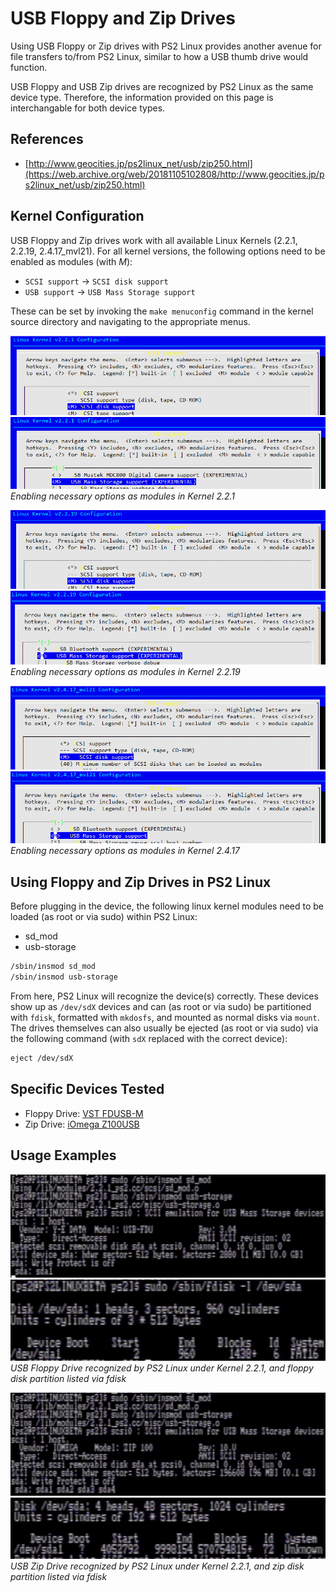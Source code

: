 # USB Floppy and Zip Drives

Using USB Floppy or Zip drives with PS2 Linux provides another avenue for file transfers to/from PS2 Linux, similar to how a USB thumb drive would function.

USB Floppy and USB Zip drives are recognized by PS2 Linux as the same device type. Therefore, the information provided on this page is interchangable for both device types.

## References

* [http://www.geocities.jp/ps2linux_net/usb/zip250.html](https://web.archive.org/web/20181105102808/http://www.geocities.jp/ps2linux_net/usb/zip250.html)

## Kernel Configuration

USB Floppy and Zip drives work with all available Linux Kernels (2.2.1, 2.2.19, 2.4.17_mvl21). For all kernel versions, the following options need to be enabled as modules (with *M*):
* ```SCSI support``` -> ```SCSI disk support```
* ```USB support``` -> ```USB Mass Storage support```

These can be set by invoking the ```make menuconfig``` command in the kernel source directory and navigating to the appropriate menus.

![](../2.2.1-sd_mod.png?raw=true)  
![](../2.2.1_usb-storage.png?raw=true)  
*Enabling necessary options as modules in Kernel 2.2.1*

![](../2.2.19-sd_mod.png?raw=true)  
![](../2.2.19_usb-storage.png?raw=true)  
*Enabling necessary options as modules in Kernel 2.2.19*

![](../2.4.17-sd_mod.png?raw=true)  
![](../2.4.17_usb-storage.png?raw=true)  
*Enabling necessary options as modules in Kernel 2.4.17*

## Using Floppy and Zip Drives in PS2 Linux

Before plugging in the device, the following linux kernel modules need to be loaded (as root or via sudo) within PS2 Linux:  
* sd_mod
* usb-storage
```bash
/sbin/insmod sd_mod
/sbin/insmod usb-storage
```

From here, PS2 Linux will recognize the device(s) correctly. These devices show up as ```/dev/sdX``` devices and can (as root or via sudo) be partitioned with ```fdisk```, formatted with ```mkdosfs```, and mounted as normal disks via ```mount```. The drives themselves can also usually be ejected (as root or via sudo) via the following command (with ```sdX``` replaced with the correct device):
```bash
eject /dev/sdX
```

## Specific Devices Tested

* Floppy Drive: [VST FDUSB-M](https://www.amazon.com/External-Floppy-1-44MB-FDUSB-M-V1/dp/B00U5Z8A48)
* Zip Drive: [iOmega Z100USB](https://www.amazon.com/iOmega-Portable-External-Z100USB-V1/dp/B00V24ZL0C)

## Usage Examples

![](USB_floppy.png?raw=true)  
![](floppy_fdisk.png?raw=true)  
*USB Floppy Drive recognized by PS2 Linux under Kernel 2.2.1, and floppy disk partition listed via fdisk*

![](USB_zip.png?raw=true)  
![](zip_fdisk.png?raw=true)  
*USB Zip Drive recognized by PS2 Linux under Kernel 2.2.1, and zip disk partition listed via fdisk*

